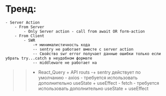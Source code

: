 # Тренд:
	- Server Action
		- From Server
			- Only Server action - call from await OR form-action
		- From Client
			- SWR
				-+ минималистичность кода
				-- sentry не работает вместе с server action
				-- Свойство swr error получает данные ошибки только если убрать try...catch в неудобном формате
				-- middleware не работает на 
>>  - React_Query + API routs
        -+ sentry действует по умолчанию
    - axios
        - требуется использовать дополнительно useState + useEffect
    - fetch
        - требуется использовать дополнительно useState + useEffect

